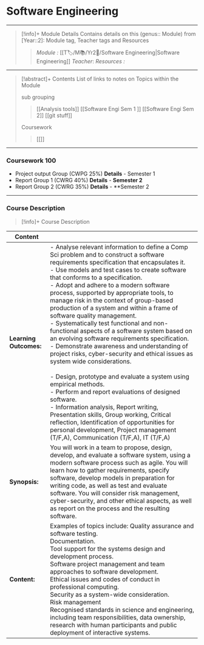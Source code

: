 # Software Engineering 
---
> [!info]+ Module Details
> Contains details on this (genus:: Module) from [Year::2]: Module tag, Teacher tags and Resources 
> > *Module :*  [[T🏷️/M📚/Yr2📘/Software Engineering|Software Engineering]]
> > *Teacher*: 
> > *Resources :*

---
> [!abstract]+ Contents
> List of links to notes on Topics within the Module
> 
> sub grouping
> > [[Analysis tools]]
> [[Software Engi Sem 1 ]]
> [[Software Engi Sem 2]]
> > [[git stuff]]
> > 
> 
> Coursework
> > [[]]

---
### Coursework 100 
- Project output Group (CWPG 25%)
	**Details** - Semester 1
- Report Group 1 (CWRG 40%)
	**Details** - **Semester 2**
- Report Group 2 (CWRG 35%)
	**Details** - **Semester 2

---
### Course Description

> [!info]+  Course Description
> 
| Content                |                                                                                                                                                                                                                                                                                                                                                                                                                                                                                                                                                                                                                                                                                                                                                                                                                                                                                                                                                                                                                                                                                       |
| ---------------------- | ------------------------------------------------------------------------------------------------------------------------------------------------------------------------------------------------------------------------------------------------------------------------------------------------------------------------------------------------------------------------------------------------------------------------------------------------------------------------------------------------------------------------------------------------------------------------------------------------------------------------------------------------------------------------------------------------------------------------------------------------------------------------------------------------------------------------------------------------------------------------------------------------------------------------------------------------------------------------------------------------------------------------------------------------------------------------------------- |
| **Learning Outcomes:** | - Analyse relevant information to define a Comp Sci problem and to construct a software requirements specification that encapsulates it.<br>- Use models and test cases to create software that conforms to a specification.<br>- Adopt and adhere to a modern software process, supported by appropriate tools, to manage risk in the context of group-based production of a system and within a frame of software quality management.<br>- Systematically test functional and non-functional aspects of a software system based on an evolving software requirements specification.<br>- Demonstrate awareness and understanding of project risks, cyber-security and ethical issues as system wide considerations.<br><br>- Design, prototype and evaluate a system using empirical methods.<br>- Perform and report evaluations of designed software.<br>- Information analysis, Report writing, Presentation skills, Group working, Critical reflection, Identification of opportunities for personal development, Project management (T/F,A), Communication (T/F,A), IT (T/F,A) |
| **Synopsis:**          | You will work in a team to propose, design, develop, and evaluate a software system, using a modern software process such as agile. You will learn how to gather requirements, specify software, develop models in preparation for writing code, as well as test and evaluate software. You will consider risk management, cyber-security, and other ethical aspects, as well as report on the process and the resulting software.                                                                                                                                                                                                                                                                                                                                                                                                                                                                                                                                                                                                                                                    |
| **Content:**           | Examples of topics include: Quality assurance and software testing. <br>Documentation. <br>Tool support for the systems design and development process. <br>Software project management and team approaches to software development. <br>Ethical issues and codes of conduct in professional computing. <br>Security as a system-wide consideration. <br>Risk management <br>Recognised standards in science and engineering, including team responsibilities, data ownership, research with human participants and public deployment of interactive systems.                                                                                                                                                                                                                                                                                                                                                                                                                                                                                                                         |

